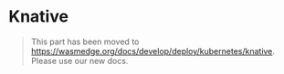 # Knative

> This part has been moved to  <https://wasmedge.org/docs/develop/deploy/kubernetes/knative>. Please use our new docs.
